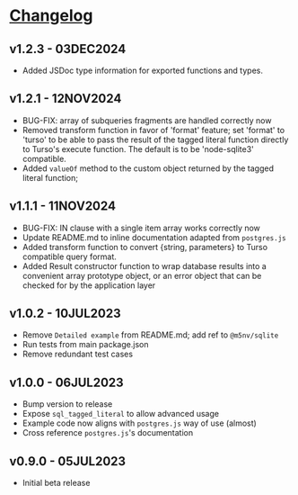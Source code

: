 # [Changelog](https://github.com/million-views/packages/commits/main/storage/packages/stl)

## v1.2.3 - 03DEC2024

- Added JSDoc type information for exported functions and types.

## v1.2.1 - 12NOV2024

- BUG-FIX: array of subqueries fragments are handled correctly now
- Removed transform function in favor of 'format' feature; set 'format' to
  'turso' to be able to pass the result of the tagged literal function directly
  to Turso's execute function. The default is to be 'node-sqlite3' compatible.
- Added `valueOf` method to the custom object returned by the tagged literal
  function;

## v1.1.1 - 11NOV2024

- BUG-FIX: IN clause with a single item array works correctly now
- Update README.md to inline documentation adapted from `postgres.js`
- Added transform function to convert {string, parameters} to Turso compatible
  query format.
- Added Result constructor function to wrap database results into a convenient
  array prototype object, or an error object that can be checked for by the
  application layer

## v1.0.2 - 10JUL2023

- Remove `Detailed example` from README.md; add ref to `@m5nv/sqlite`
- Run tests from main package.json
- Remove redundant test cases

## v1.0.0 - 06JUL2023

- Bump version to release
- Expose `sql_tagged_literal` to allow advanced usage
- Example code now aligns with `postgres.js` way of use (almost)
- Cross reference `postgres.js`'s documentation

## v0.9.0 - 05JUL2023

- Initial beta release
